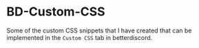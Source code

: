 # BD-Custom-CSS
Some of the custom CSS snippets that I have created that can be implemented in the `Custom CSS` tab in betterdiscord. 
